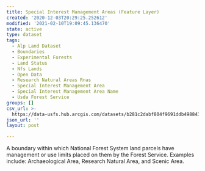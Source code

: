 ```yaml
---
title: Special Interest Management Areas (Feature Layer)
created: '2020-12-03T20:29:25.252612'
modified: '2021-02-10T19:09:45.136470'
state: active
type: dataset
tags:
  - Alp Land Dataset
  - Boundaries
  - Experimental Forests
  - Land Status
  - Nfs Lands
  - Open Data
  - Research Natural Areas Rnas
  - Special Interest Management Area
  - Special Interest Management Area Name
  - Usda Forest Service
groups: []
csv_url: >-
  https://data-usfs.hub.arcgis.com/datasets/b281c2dabf804f9691ddb498843c1a8d_0.csv?outSR=%7B%22latestWkid%22%3A4269%2C%22wkid%22%3A4269%7D
json_url: ''
layout: post

---
```

A boundary within which National Forest System land parcels have management or use limits placed on them by the Forest Service. Examples include: Archaeological Area, Research Natural Area, and Scenic Area.
